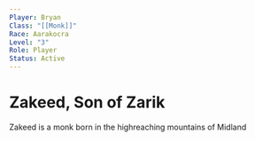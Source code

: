 ```yaml
---
Player: Bryan
Class: "[[Monk]]"
Race: Aarakocra
Level: "3"
Role: Player
Status: Active
---
```

# Zakeed, Son of Zarik

Zakeed is a monk born in the highreaching mountains of Midland
